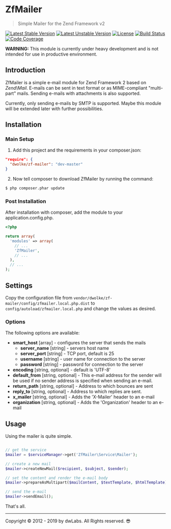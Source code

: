 # ZfMailer
> Simple Mailer for the Zend Framework v2

[![Latest Stable Version][icon-stable]][link-stable] [![Latest Unstable Version][icon-unstable]][link-unstable] [![License][icon-license]][link-license] [![Build Status][icon-build]][link-build] [![Code Coverage][icon-codecov]][link-codecov]

**WARNING:** This module is currently under  heavy development and is not intended for use in productive environment.

## Introduction

ZfMailer is a simple e-mail module for Zend Framework 2 based on *Zend\Mail*. E-mails can be sent in text format or as MIME-compliant "multi-part" mails. Sending e-mails with attachments is also supported.

Currently, only sending e-mails by SMTP is supported. Maybe this module will be extended later with further possibilities.

## Installation

### Main Setup

1. Add this project and the requirements in your composer.json:

```json
"require": {
  "dwolke/zf-mailer": "dev-master"
}
```

2. Now tell composer to download ZfMailer by running the command:

```bash
$ php composer.phar update
```

### Post Installation

After installation with composer, add the module to your application.config.php.

```php
<?php

return array(
  'modules' => array(
    // ...
    'ZfMailer',
    // ...
  ),
  // ...
);
```



## Settings

Copy the configuration file from `vendor/dwolke/zf-mailer/config/zfmailer.local.php.dist` to `config/autoload/zfmailer.local.php` and change the values as desired.

### Options

The following options are available:

* **smart_host** [array] - configures the server that sends the mails
  * **server_name** [string] - servers host name
  * **server_port** [string] - TCP port, default is 25
  * **username** [string] - user name for connection to the server
  * **password** [string] - password for connection to the server
* **encoding** [string, optional] - default is 'UTF-8'
* **default_from** [string, optional] - This e-mail address for the sender will be used if no sender address is specified when sending an e-mail.
* **return_path** [string, optional] - Address to which bounces are sent
* **reply_to** [string, optional] - Address to which replies are sent.
* **x_mailer** [string, optional] - Adds the 'X-Mailer' header to an e-mail
* **organization** [string, optional] - Adds the 'Organization' header to an e-mail

## Usage

Using the mailer is quite simple.

```php

// get the service
$mailer = $serviceManager->get('ZfMailer\Service\Mailer');

// create a new mail
$mailer->createNewMail($recipient, $subject, $sender);

// set the content and render the e-mail body
$mailer->prepareAsMultipart($mailContent, $textTemplate, $htmlTemplate);

// send the e-mail
$mailer->sendEmail();
```
That's all.



---
Copyright © 2012 - 2019 by dwLabs. All Rights reserved. 😎


[icon-stable]: https://poser.pugx.org/dwolke/zf-mailer/v/stable
[icon-unstable]: https://poser.pugx.org/dwolke/zf-mailer/v/unstable
[icon-license]: https://poser.pugx.org/dwolke/zf-mailer/license
[icon-build]: https://scrutinizer-ci.com/g/dwolke/ZfMailer/badges/build.png?b=develop
[icon-codecov]: https://scrutinizer-ci.com/g/dwolke/ZfMailer/badges/coverage.png?b=develop


[link-stable]: https://packagist.org/packages/dwolke/zf-mailer
[link-unstable]: https://packagist.org/packages/dwolke/zf-mailer
[link-license]: https://packagist.org/packages/dwolke/zf-mailer
[link-build]: https://scrutinizer-ci.com/g/dwolke/ZfMailer/build-status/develop
[link-codecov]: https://scrutinizer-ci.com/g/dwolke/ZfMailer/?branch=develop
